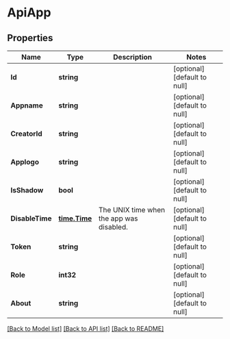 # ApiApp

## Properties
Name | Type | Description | Notes
------------ | ------------- | ------------- | -------------
**Id** | **string** |  | [optional] [default to null]
**Appname** | **string** |  | [optional] [default to null]
**CreatorId** | **string** |  | [optional] [default to null]
**Applogo** | **string** |  | [optional] [default to null]
**IsShadow** | **bool** |  | [optional] [default to null]
**DisableTime** | [**time.Time**](time.Time.md) | The UNIX time when the app was disabled. | [optional] [default to null]
**Token** | **string** |  | [optional] [default to null]
**Role** | **int32** |  | [optional] [default to null]
**About** | **string** |  | [optional] [default to null]

[[Back to Model list]](../README.md#documentation-for-models) [[Back to API list]](../README.md#documentation-for-api-endpoints) [[Back to README]](../README.md)


